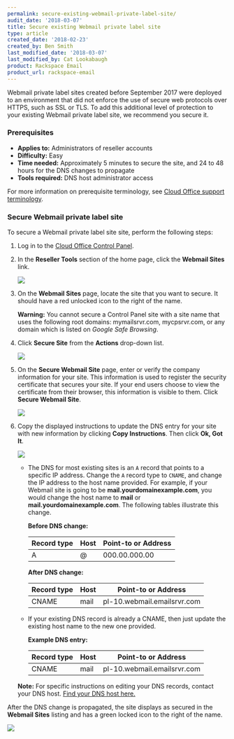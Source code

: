 ```yaml
---
permalink: secure-existing-webmail-private-label-site/
audit_date: '2018-03-07'
title: Secure existing Webmail private label site
type: article
created_date: '2018-02-23'
created_by: Ben Smith
last_modified_date: '2018-03-07'
last_modified_by: Cat Lookabaugh
product: Rackspace Email
product_url: rackspace-email
---
```


Webmail private label sites created before September 2017 were deployed to an environment that did not enforce the use of secure web protocols over HTTPS, such as SSL or TLS. To add this additional level of protection to your existing Webmail private label site, we recommend you secure it.

### Prerequisites

- **Applies to:** Administrators of reseller accounts
- **Difficulty:** Easy
- **Time needed:** Approximately 5 minutes to secure the site, and 24 to 48 hours for the DNS changes to propagate
- **Tools required:**  DNS host administrator access

For more information on prerequisite terminology, see [Cloud Office support terminology](/how-to/cloud-office-support-terminology).

### Secure Webmail private label site

To secure a Webmail private label site site, perform the following steps:

1. Log in to the [Cloud Office Control Panel](https://cp.rackspace.com).

2. In the **Reseller Tools** section of the home page, click the **Webmail Sites** link.

   <img src="{% asset_path rackspace-email/secure-existing-webmail-private-label-site/webmail_sites.png %}"/>

3. On the **Webmail Sites** page, locate the site that you want to secure. It should have a red unlocked icon to the right of the name.

    **Warning:** You cannot secure a Control Panel site with a site name that uses the following root domains:  mymailsrvr.com, mycpsrvr.com, or any domain which is listed on *Google Safe Browsing*.

4. Click **Secure Site** from the **Actions** drop-down list.

   <img src="{% asset_path rackspace-email/secure-existing-webmail-private-label-site/action_secure_sites.png %}"/>

5. On the **Secure Webmail Site** page, enter or verify the company information for your site. This information is used to register the security certificate that secures your site. If your end users choose to view the certificate from their browser, this information is visible to them. Click **Secure Webmail Site**.

   <img src="{% asset_path rackspace-email/secure-existing-webmail-private-label-site/secure_webmail_site.png %}"/>

6. Copy the displayed instructions to update the DNS entry for your site with new information by clicking **Copy Instructions**.  Then click **Ok, Got It**.

   <img src="{% asset_path rackspace-email/secure-existing-webmail-private-label-site/site_being_created.png %}"/>

    - The DNS for most existing sites is an ``A`` record that points to a specific IP address. Change the ``A`` record type to ``CNAME``, and change the IP address to the host name provided. For example, if your Webmail site is going to be **mail.yourdomainexample.com**, you would change the host name to **mail** or **mail.yourdomainexample.com**. The following tables illustrate this change.

        **Before DNS change:**

        |Record type | Host | Point-to or Address |
        |---|---|---|
        |A| @ | 000.00.000.00 |

        **After DNS change:**

        |Record type | Host | Point-to or Address |
        |---|---|---|
        |CNAME| mail| pl-10.webmail.emailsrvr.com |

    - If your existing DNS record is already a CNAME, then just update the existing host name to the new one provided.

        **Example DNS entry:**

        |Record type | Host | Point-to or Address |
        |---|---|---|
        |CNAME| mail| pl-10.webmail.emailsrvr.com |

    **Note:** For specific instructions on editing your DNS records, contact your DNS host. [Find your DNS host here.](/how-to/find-dns-host)

After the DNS change is propagated, the site displays as secured in the **Webmail Sites** listing and has a green locked icon to the right of the name.

<img src="{% asset_path rackspace-email/secure-existing-webmail-private-label-site/secure_completed.png %}"/>
